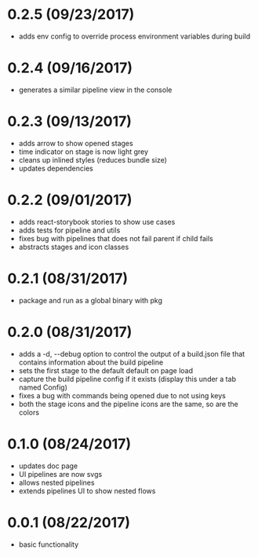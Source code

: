 # 0.2.5 (09/23/2017)

- adds env config to override process environment variables during build

# 0.2.4 (09/16/2017)

- generates a similar pipeline view in the console

# 0.2.3 (09/13/2017)

- adds arrow to show opened stages
- time indicator on stage is now light grey
- cleans up inlined styles (reduces bundle size)
- updates dependencies

# 0.2.2 (09/01/2017)

- adds react-storybook stories to show use cases
- adds tests for pipeline and utils
- fixes bug with pipelines that does not fail parent if child fails
- abstracts stages and icon classes

# 0.2.1 (08/31/2017)

- package and run as a global binary with pkg

# 0.2.0 (08/31/2017)

- adds a -d, --debug option to control the output of a build.json file that contains information about the build pipeline
- sets the first stage to the default default on page load
- capture the build pipeline config if it exists (display this under a tab named Config)
- fixes a bug with commands being opened due to not using keys
- both the stage icons and the pipeline icons are the same, so are the colors

# 0.1.0 (08/24/2017)

- updates doc page
- UI pipelines are now svgs
- allows nested pipelines
- extends pipelines UI to show nested flows

# 0.0.1 (08/22/2017)

- basic functionality
